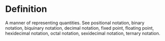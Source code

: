 # Definition

A manner of representing quantities. See positional notation, binary
notation, biquinary notation, decimal notation, fixed point, floating
point, hexidecimal notation, octal notation, sexidecimal notation,
ternary notation.
